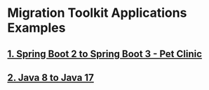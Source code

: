 # Migration Toolkit Applications Examples

## [1. Spring Boot 2 to Spring Boot 3 - Pet Clinic](01-spring-boot-2-spring-pet-clinic)
## [2. Java 8 to Java 17](02-java-8-demo)
